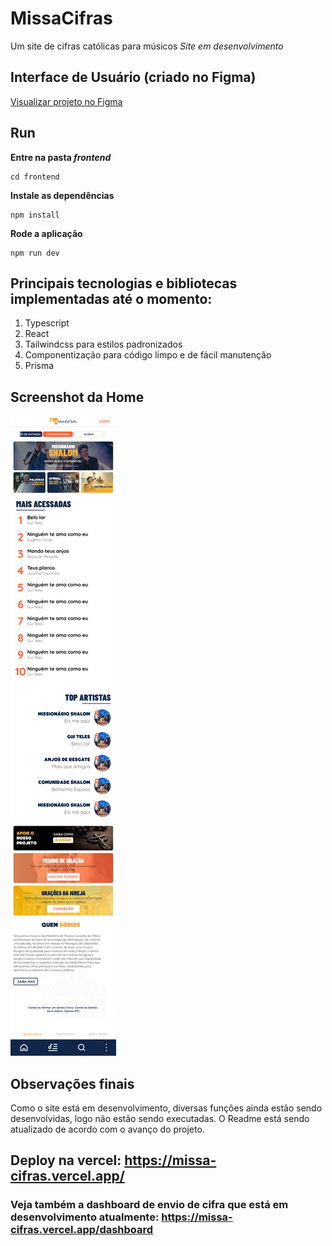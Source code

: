 # MissaCifras
Um site de cifras católicas para músicos
*Site em desenvolvimento*

## Interface de Usuário (criado no Figma)
[Visualizar projeto no Figma](https://www.figma.com/community/file/1304450700780098811/missacifras)

## Run
**Entre na pasta *frontend***
```
cd frontend
```
**Instale as dependências**
```
npm install
```

**Rode a aplicação**
```
npm run dev
```

## Principais tecnologias e bibliotecas implementadas até o momento:
1) Typescript
2) React
3) Tailwindcss para estilos padronizados
4) Componentização para código limpo e de fácil manutenção
5) Prisma

## Screenshot da Home
![](docs/images/home.png)


## Observações finais
Como o site está em desenvolvimento, diversas funções ainda estão sendo desenvolvidas, logo não estão sendo executadas. O Readme está sendo atualizado de acordo com o avanço do projeto.

## Deploy na vercel: https://missa-cifras.vercel.app/
### Veja também a dashboard de envio de cifra que está em desenvolvimento atualmente: https://missa-cifras.vercel.app/dashboard
